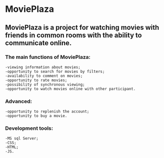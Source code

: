 # MoviePlaza

## MoviePlaza is a project for watching movies with friends in common rooms with the ability to communicate online.

### The main functions of MoviePlaza:
    -viewing information about movies;
    -opportunity to search for movies by filters;
    -availability to comment on movies;
    -opportunity to rate movies;
    -possibility of synchronous viewing;
    -opportunity to watch movies online with other participant.

### Advanced:
	-opportunity to replenish the account;
	-opportunity to buy a movie.

### Development tools:
	-MS sql Server;
	-CSS;
	-HTML;
	-JS.
